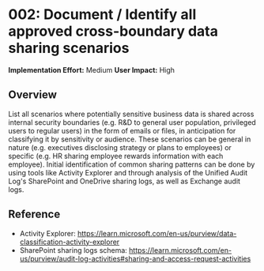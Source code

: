 # 002: Document / Identify all approved cross-boundary data sharing scenarios

**Implementation Effort:** Medium
**User Impact:** High

## Overview

List all scenarios where potentially sensitive business data is shared across internal security boundaries (e.g. R&D to general user population, privileged users to regular users) in the form of emails or files, in anticipation for classifying it by sensitivity or audience. 
These scenarios can be general in nature (e.g. executives disclosing strategy or plans to employees) or specific (e.g. HR sharing employee rewards information with each employee).
Initial identification of common sharing patterns can be done by using tools like Activity Explorer and through analysis of the Unified Audit Log's SharePoint and OneDrive sharing logs, as well as Exchange audit logs. 

## Reference

* Activity Explorer: https://learn.microsoft.com/en-us/purview/data-classification-activity-explorer
* SharePoint sharing logs schema: https://learn.microsoft.com/en-us/purview/audit-log-activities#sharing-and-access-request-activities


